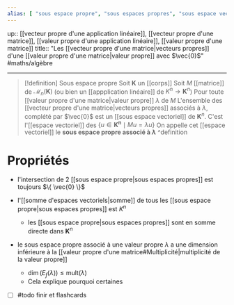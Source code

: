 ```yaml
---
alias: [ "sous espace propre", "sous espaces propres", "sous espace vectoriel des vecteurs propres associés à une valeur propre" ]
---
```

up:: [[vecteur propre d'une application linéaire]], [[vecteur propre d'une matrice]], [[valeur propre d'une application linéaire]], [[valeur propre d'une matrice]] 
title:: "Les [[vecteur propre d'une matrice|vecteurs propres]] d'une [[valeur propre d'une matrice|valeur propre]] avec $\vec{0}$"
#maths/algèbre 

---

> [!definition] Sous espace propre
> Soit $\mathbf{K}$ un [[corps]] 
> Soit $M$ [[matrice]] de $\mathcal{M}_{n}(\mathbf{K})$ (ou bien un [[appplication linéaire]]  de $K^{n} \to \mathbf{K}^{n}$)
> Pour toute [[valeur propre d'une matrice|valeur propre]] $\lambda$ de $M$
> L'ensemble des [[vecteur propre d'une matrice|vecteurs propres]] associés à $\lambda$, complété par $\vec{0}$ est un [[sous espace vectoriel]] de $\mathbf{K}^{n}$.
> C'est l'[[espace vectoriel]] des $\{ u \in \mathbf{K^{n}} \mid Mu = \lambda u \}$
> On appelle cet [[espace vectoriel]] le **sous espace propre associé à $\lambda$**
^definition

# Propriétés

 - l'intersection de 2 [[sous espace propre|sous espaces propres]] est toujours $\{ \vec{0} \}$ 
 - l'[[somme d'espaces vectoriels|somme]] de tous les [[sous espace propre|sous espaces propres]] est $K^{n}$ 
     - les [[sous espace propre|sous espaces propres]] sont en somme directe dans $\mathbf{K}^{n}$

 - le sous espace propre associé à une valeur propre $\lambda$ a une dimension inférieure à la [[valeur propre d'une matrice#Multiplicité|multiplicité de la valeur propre]]
     - $\dim(E_{f}(\lambda)) \leq \mathrm{mult}(\lambda)$
     - Cela explique pourquoi certaines 

 - [ ] #todo finir et flashcards